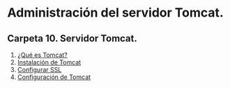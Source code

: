 # Administración del servidor Tomcat.

## Carpeta 10. Servidor Tomcat.

1. [¿Qué es Tomcat?](./10/10-A.md)
2. [Instalación de Tomcat](./10/10-B.md)
3. [Configurar SSL](./10/10-C.md)
4. [Configuración de Tomcat](./10/10-D.md)


